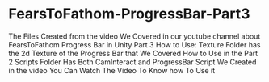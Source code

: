 # FearsToFathom-ProgressBar-Part3
The Files Created from the video We Covered in our youtube channel about FearsToFathom Progress Bar in Unity Part 3
How to Use:
Texture Folder has the 2d Texture of the Progress Bar that We Covered How to Use in the Part 2
Scripts Folder Has Both CamInteract and ProgressBar Script We Created in the video
You Can Watch The Video To Know how To Use it
